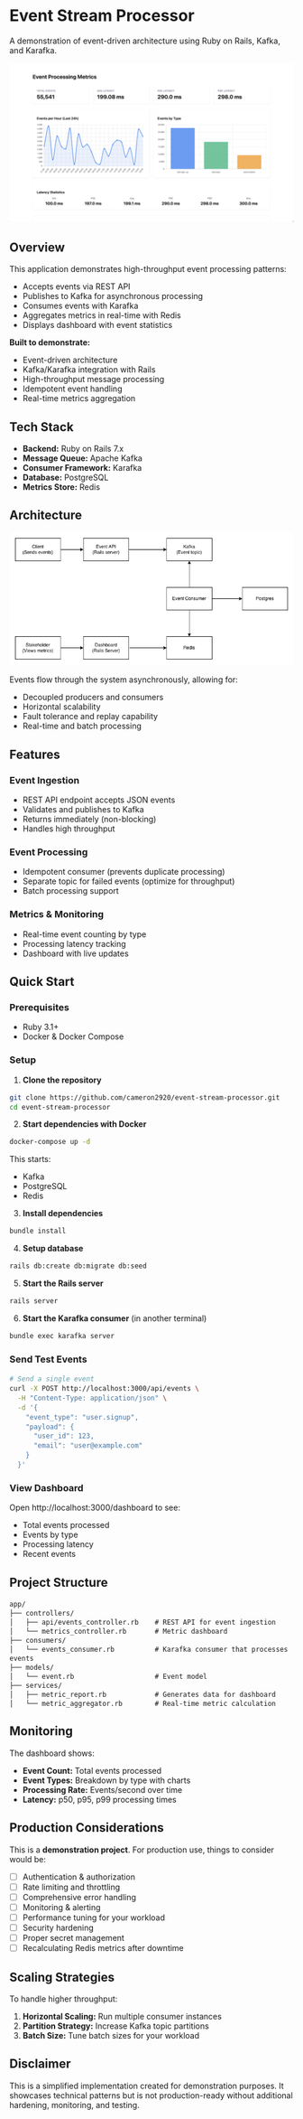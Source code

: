 # Event Stream Processor

A demonstration of event-driven architecture using Ruby on Rails, Kafka, and Karafka.

![Metrics Dashboard](docs/dashboard-screenshot.png)

## Overview

This application demonstrates high-throughput event processing patterns:
- Accepts events via REST API
- Publishes to Kafka for asynchronous processing
- Consumes events with Karafka
- Aggregates metrics in real-time with Redis
- Displays dashboard with event statistics

**Built to demonstrate:**
- Event-driven architecture
- Kafka/Karafka integration with Rails
- High-throughput message processing
- Idempotent event handling
- Real-time metrics aggregation

## Tech Stack

- **Backend:** Ruby on Rails 7.x
- **Message Queue:** Apache Kafka
- **Consumer Framework:** Karafka
- **Database:** PostgreSQL
- **Metrics Store:** Redis

## Architecture
![Architecture Diagram](docs/architecture.png)


Events flow through the system asynchronously, allowing for:
- Decoupled producers and consumers
- Horizontal scalability
- Fault tolerance and replay capability
- Real-time and batch processing

## Features

### Event Ingestion
- REST API endpoint accepts JSON events
- Validates and publishes to Kafka
- Returns immediately (non-blocking)
- Handles high throughput

### Event Processing
- Idempotent consumer (prevents duplicate processing)
- Separate topic for failed events (optimize for throughput)
- Batch processing support

### Metrics & Monitoring
- Real-time event counting by type
- Processing latency tracking
- Dashboard with live updates

## Quick Start

### Prerequisites

- Ruby 3.1+
- Docker & Docker Compose

### Setup

1. **Clone the repository**
```bash
git clone https://github.com/cameron2920/event-stream-processor.git
cd event-stream-processor
```

2. **Start dependencies with Docker**
```bash
docker-compose up -d
```

This starts:
- Kafka
- PostgreSQL
- Redis

3. **Install dependencies**
```bash
bundle install
```

4. **Setup database**
```bash
rails db:create db:migrate db:seed
```

5. **Start the Rails server**
```bash
rails server
```

6. **Start the Karafka consumer** (in another terminal)
```bash
bundle exec karafka server
```

### Send Test Events
```bash
# Send a single event
curl -X POST http://localhost:3000/api/events \
  -H "Content-Type: application/json" \
  -d '{
    "event_type": "user.signup",
    "payload": {
      "user_id": 123,
      "email": "user@example.com"
    }
  }'
```

### View Dashboard

Open http://localhost:3000/dashboard to see:
- Total events processed
- Events by type
- Processing latency
- Recent events

## Project Structure
```
app/
├── controllers/
│   ├── api/events_controller.rb    # REST API for event ingestion
│   └── metrics_controller.rb       # Metric dashboard
├── consumers/
│   └── events_consumer.rb          # Karafka consumer that processes events
├── models/
│   └── event.rb                    # Event model
├── services/
│   ├── metric_report.rb            # Generates data for dashboard
│   └── metric_aggregator.rb        # Real-time metric calculation
```

## Monitoring

The dashboard shows:
- **Event Count:** Total events processed
- **Event Types:** Breakdown by type with charts
- **Processing Rate:** Events/second over time
- **Latency:** p50, p95, p99 processing times

## Production Considerations

This is a **demonstration project**. For production use, things to consider would be:

- [ ] Authentication & authorization
- [ ] Rate limiting and throttling
- [ ] Comprehensive error handling
- [ ] Monitoring & alerting
- [ ] Performance tuning for your workload
- [ ] Security hardening
- [ ] Proper secret management
- [ ] Recalculating Redis metrics after downtime

## Scaling Strategies

To handle higher throughput:

1. **Horizontal Scaling:** Run multiple consumer instances
2. **Partition Strategy:** Increase Kafka topic partitions
3. **Batch Size:** Tune batch sizes for your workload

## Disclaimer

This is a simplified implementation created for demonstration purposes. It showcases technical patterns but is not production-ready without additional hardening, monitoring, and testing.